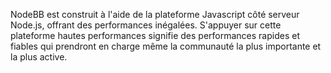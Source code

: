 NodeBB est construit à l'aide de la plateforme Javascript côté serveur Node.js, offrant des performances inégalées. S'appuyer sur cette plateforme hautes performances signifie des performances rapides et fiables qui prendront en charge même la communauté la plus importante et la plus active.
